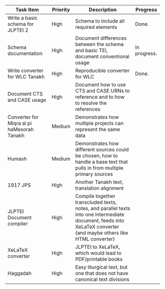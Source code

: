 | Task Item | Priority | Description | Progress |
| -- | -- | -- | -- |
| Write a basic schema for JLPTEI 2 | High | Schema to include all required elements | Done.
| Schema documentation | High | Document differences between the schema and basic TEI, document conventional usage | In progress. |
| Write converter for WLC Tanakh | High | Reproducible converter for WLC | Done. |
| Document CTS and CASE usage | High | Document how to use CTS and CASE URNs to reference and to how to resolve the references |  |
| Converter for Miqra al pi haMesorah Tanakh | Medium | Demonstrates how multiple projects can represent the same data | |
| Humash | Medium | Demonstrates how different sources could be chosen, how to handle a base text that pulls in from multiple primary sources | |
| 1917 JPS | High | Another Tanakh text, translation alignment | |
| JLPTEI Document compiler | High | Compile together transcluded texts, notes, and parallel texts into one intermediate document, feeds into XeLaTeX converter (and maybe others like HTML converter) | |
| XeLaTeX converter | High | JLPTEI to XeLaTeX, which would lead to PDF/printable books | |
| Haggadah | High | Easy liturgical text, but one that does not have canonical text divisions | | 
